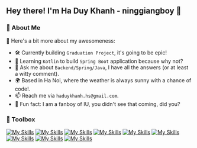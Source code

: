 ## Hey there! I'm Ha Duy Khanh - ninggiangboy 🎉

### 🚀 About Me

🎨 Here's a bit more about my awesomeness:
- 🛠 Currently building `Graduation Project`, it's going to be epic!
- 🌱 Learning `Kotlin` to build `Spring Boot` application because why not?
- 🧠 Ask me about `Backend/Spring/Java`, I have all the answers (or at least a witty comment).
- 🌍 Based in Ha Noi, where the weather is always sunny with a chance of code!.
- 📫 Reach me via `haduykhanh.hs@gmail.com`.
- 🎨 Fun fact: I am a fanboy of IU, you didn't see that coming, did you?

### 🧰 Toolbox

[![My Skills](https://skillicons.dev/icons?i=java,kotlin,cs,ts,js,html,css)](https://skillicons.dev)
[![My Skills](https://skillicons.dev/icons?i=spring,nextjs,dotnet,react,hibernate,unity)](https://skillicons.dev)
[![My Skills](https://skillicons.dev/icons?i=gradle,maven)](https://skillicons.dev)
[![My Skills](https://skillicons.dev/icons?i=postgres,mysql)](https://skillicons.dev)
[![My Skills](https://skillicons.dev/icons?i=aws,docker,redis,vercel)](https://skillicons.dev)
[![My Skills](https://skillicons.dev/icons?i=bootstrap,tailwind)](https://skillicons.dev)
[![My Skills](https://skillicons.dev/icons?i=bash,powershell,nginx,npm,pnpm,yarn)](https://skillicons.dev)
[![My Skills](https://skillicons.dev/icons?i=github,gitlab)](https://skillicons.dev)
[![My Skills](https://skillicons.dev/icons?i=apple,linux,windows)](https://skillicons.dev)
